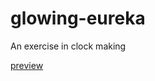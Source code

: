 # glowing-eureka
An exercise in clock making

<a href="http://htmlpreview.github.io/?https://github.com/isoscelesjones/glowing-eureka/blob/master/index.html">preview</a>
